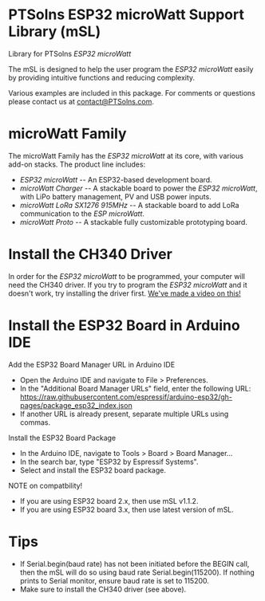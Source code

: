 # PTSolns ESP32 microWatt Support Library (mSL)
Library for PTSolns _ESP32 microWatt_

The mSL is designed to help the user program the _ESP32 microWatt_ easily by providing intuitive functions and reducing complexity.

Various examples are included in this package. For comments or questions please contact us at contact@PTSolns.com.


# microWatt Family
The microWatt Family has the _ESP32 microWatt_ at its core, with various add-on stacks. The product line includes:
- _ESP32 microWatt_
  -- An ESP32-based development board.
- _microWatt Charger_
  -- A stackable board to power the _ESP32 microWatt_, with LiPo battery management, PV and USB power inputs.
- _microWatt LoRa SX1276 915MHz_
  -- A stackable board to add LoRa communication to the _ESP microWatt_.
- _microWatt Proto_
  -- A stackable fully customizable prototyping board.


# Install the CH340 Driver
In order for the _ESP32 microWatt_ to be programmed, your computer will need the CH340 driver. If you try to program the _ESP32 microWatt_ and it doesn't work, try installing the driver first. [We've made a video on this!](https://youtu.be/UUQ84VKg3oM?si=tP0sAfqpZ2siR3AG)

# Install the ESP32 Board in Arduino IDE
Add the ESP32 Board Manager URL in Arduino IDE
- Open the Arduino IDE and navigate to File > Preferences.
- In the "Additional Board Manager URLs" field, enter the following URL:
https://raw.githubusercontent.com/espressif/arduino-esp32/gh-pages/package_esp32_index.json
- If another URL is already present, separate multiple URLs using commas.

Install the ESP32 Board Package
- In the Arduino IDE, navigate to Tools > Board > Board Manager…
-	In the search bar, type "ESP32 by Espressif Systems".
-	Select and install the ESP32 board package.

NOTE on compatbility!
- If you are using ESP32 board 2.x, then use mSL v1.1.2.
- If you are using ESP32 board 3.x, then use latest version of mSL.


# Tips
- If Serial.begin(baud rate) has not been initiated before the BEGIN call, then the mSL will do so using baud rate Serial.begin(115200). If nothing prints to Serial monitor, ensure baud rate is set to 115200.
- Make sure to install the CH340 driver (see above).
